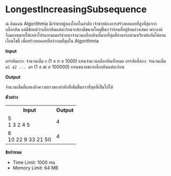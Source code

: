 
# LongestIncreasingSubsequence

ณ ดินแดน Algorithmia มีเจ้าชายผู้หลงใหลในลำดับ เจ้าชายต้องการสร้างหอคอยที่สูงที่สุดจากบล็อกหิน แต่มีข้อแม้ว่าบล็อกหินแต่ละก้อนจะต้องมีขนาดใหญ่ขึ้นกว่าก้อนที่อยู่ด้านล่างเสมอ พระองค์จึงมอบหมายให้เหล่าโปรแกรมเมอร์ช่วยหาจำนวนบล็อกหินที่มากที่สุดที่สามารถนำมาเรียงต่อกันได้ตามเงื่อนไขนี้ เพื่อสร้างหอคอยที่สง่างามที่สุดใน Algorithmia

**Input**

บรรทัดแรก: จำนวนเต็ม `n` (1 ≤ n ≤ 1000) แทนจำนวนบล็อกหินทั้งหมด
บรรทัดที่สอง: จำนวนเต็ม `a1 a2 ... an` (1 ≤ ai ≤ 100000) แทนขนาดของบล็อกหินแต่ละก้อน

**Output**

จำนวนเต็มที่แสดงถึงความยาวของลำดับที่เพิ่มขึ้นยาวที่สุดที่เป็นไปได้

**ตัวอย่าง**

<table>
  <tr>
    <th>Input</th>
    <th>Output</th>
  </tr>
  <tr>
    <td>
      5<br>
      1 3 2 4 5
    </td>
    <td>
      4
    </td>
  </tr>
    <tr>
    <td>
      6<br>
      10 22 9 33 21 50
    </td>
    <td>
      4
    </td>
  </tr>
</table>

**ข้อกำหนด**

*   Time Limit: 1000 ms
*   Memory Limit: 64 MB
